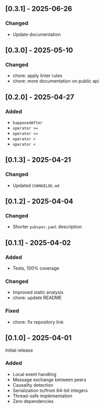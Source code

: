 ## [0.3.1] - 2025-06-26

### Changed

- Update documentation

## [0.3.0] - 2025-05-10

### Changed

- chore: apply linter rules
- chore: more documentation on public api

## [0.2.0] - 2025-04-27

### Added

- `happenedAfter`
- `operator >=`
- `operator <=`
- `operator >`
- `operator <`

## [0.1.3] - 2025-04-21

### Changed

- Updated `CHANGELOG.md`

## [0.1.2] - 2025-04-04

### Changed

- Shorter `pubspec.yaml` description

## [0.1.1] - 2025-04-02

### Added

- Tests, 100% coverage

### Changed

- Improved static analysis
- chore: update README

### Fixed

- chore: fix repository link

## [0.1.0] - 2025-04-01

Initial release

### Added
- Local event handling
- Message exchange between peers
- Causality detection
- Serialization to/from 64-bit integers
- Thread-safe implementation
- Zero dependencies
